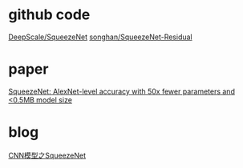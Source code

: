

# github code
[DeepScale/SqueezeNet](https://github.com/DeepScale/SqueezeNet)
[songhan/SqueezeNet-Residual](https://github.com/songhan/SqueezeNet-Residual)



# paper

[SqueezeNet: AlexNet-level accuracy with 50x fewer parameters and <0.5MB model size](https://arxiv.org/abs/1602.07360)

# blog
[CNN模型之SqueezeNet](https://cloud.tencent.com/developer/article/1052857)